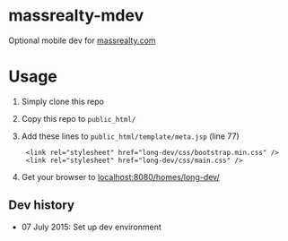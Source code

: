 massrealty-mdev
============

Optional mobile dev for [massrealty.com](massrealty.com)  

Usage  
============

1) Simply clone this repo  
2) Copy this repo to ```public_html/```  
3) Add these lines to ```public_html/template/meta.jsp``` (line 77)  

        <link rel="stylesheet" href="long-dev/css/bootstrap.min.css" />  
        <link rel="stylesheet" href="long-dev/css/main.css" />  
4) Get your browser to [localhost:8080/homes/long-dev/](localhost:8080/homes/long-dev/)  


## Dev history

- 07 July 2015: Set up dev environment
